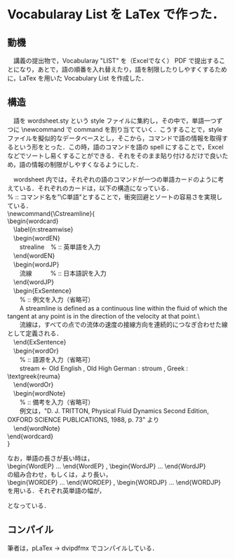 # Vocabularay List を LaTex で作った．
## 動機
　講義の提出物で，Vocabularay "LIST" を（Excelでなく） PDF で提出することになり，あとで，語の順番を入れ替えたり，語を制限したりしやすくするために，LaTex を用いた Vocabulary List を作成した．

## 構造
　語を wordsheet.sty という style ファイルに集約し，その中で，単語一つずつに \newcommand で command を割り当てていく．こうすることで，style ファイルを擬似的なデータベースとし，そこから，コマンドで語の情報を取得するという形をとった．この時，語のコマンドを語の spell にすることで，Excel などでソートし易くすることができる．それをそのまま貼り付けるだけで良いため，語の情報の制限がしやすくなるようにした．

　wordsheet 内では，それぞれの語のコマンドが一つの単語カードのように考えている．それぞれのカードは，以下の構造になっている．  
% :: コマンド名を"\C単語"とすることで，衝突回避とソートの容易さを実現している．  
\newcommand{\Cstreamline}{  
\begin{wordcard}  
　\label{n:streamwise}  
　\begin{wordEN}  
　　strealine　% :: 英単語を入力  
　\end{wordEN}  
　\begin{wordJP}  
　　流線　　　% :: 日本語訳を入力  
　\end{wordJP}  
　\begin{ExSentence}  
　　% :: 例文を入力（省略可）  
　　A streamline is defined as a continuous line within the fluid of which the tangent at any point is in the direction of the velocity at that point.\\  
　　流線は，すべての点での流体の速度の接線方向を連続的につなぎ合わせた線として定義される．  
　\end{ExSentence}  
　\begin{wordOr}  
　　% :: 語源を入力（省略可）  
　　stream ← Old English , Old High German : stroum , Greek :   \textgreek{reuma}  
　\end{wordOr}  
　\begin{wordNote}  
　　% :: 備考を入力（省略可）  
　　例文は，"D. J. TRITTON, Physical Fluid Dynamics Second Edition, OXFORD SCIENCE PUBLICATIONS, 1988, p. 73" より  
　\end{wordNote}  
\end{wordcard}  
}  

なお，単語の長さが長い時は，  
\begin{WordEP} ... \end{WordEP} , \begin{WordJP} ... \end{WordJP}  
の組み合わせ，もしくは，より長い，  
\begin{WORDEP} ... \end{WORDEP} , \begin{WORDJP} ... \end{WORDJP}  
を用いる．それぞれ英単語の幅が，

となっている．

## コンパイル
筆者は，pLaTex → dvipdfmx でコンパイルしている．

